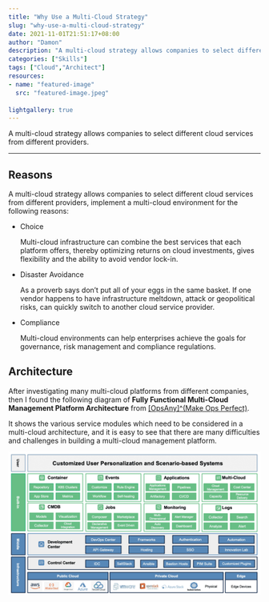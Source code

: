 ```yaml
---
title: "Why Use a Multi-Cloud Strategy"
slug: "why-use-a-multi-cloud-strategy"
date: 2021-11-01T21:51:17+08:00
author: "Damon"
description: "A multi-cloud strategy allows companies to select different cloud services from different providers."
categories: ["Skills"]
tags: ["Cloud","Architect"]
resources:
- name: "featured-image"
  src: "featured-image.jpeg"

lightgallery: true
---
```


A multi-cloud strategy allows companies to select different cloud services from different providers.

<!--more-->

---

## Reasons

A multi-cloud strategy allows companies to select different cloud services from different providers, implement a multi-cloud environment for the following reasons:

+ Choice
  
  Multi-cloud infrastructure can combine the best services that each platform offers, thereby optimizing returns on cloud investments, gives flexibility and the ability to avoid vendor lock-in.

+ Disaster Avoidance
  
  As a proverb says don’t put all of your eggs in the same basket. If one vendor happens to have infrastructure meltdown, attack or geopolitical risks, can quickly switch to another cloud service provider.

+ Compliance
  
  Multi-cloud environments can help enterprises achieve the goals for governance, risk management and compliance regulations.

## Architecture

After investigating many multi-cloud platforms from different companies, then I found the following diagram of **Fully Functional Multi-Cloud Management Platform Architecture** from [[OpsAny]^(Make Ops Perfect)](https://www.opsany.com).

It shows the various service modules which need to be considered in a multi-cloud architecture, and it is easy to see that there are many difficulties and challenges in building a multi-cloud management platform.

![multicloud_platform](multicloud_platform_en.png)
